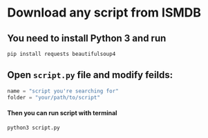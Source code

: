 # Download any script from ISMDB 
## You need to install Python 3 and run
  `pip install requests beautifulsoup4`
## Open `script.py` file and modify feilds:
```python
name = "script you're searching for"
folder = "your/path/to/script"
```
#### Then you can run script with terminal
`python3 script.py`
